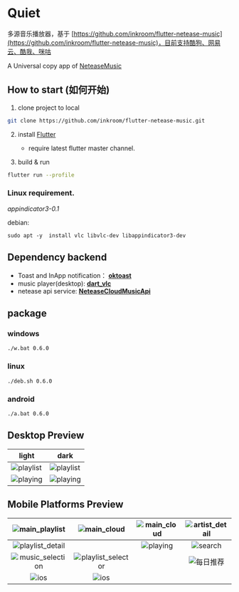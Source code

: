 # Quiet

多源音乐播放器，基于 [https://github.com/inkroom/flutter-netease-music](https://github.com/inkroom/flutter-netease-music)，目前支持酷狗、网易云、酷我、咪咕

A Universal copy app of [NeteaseMusic](https://music.163.com/#/download)

## How to start (如何开始)

1. clone project to local

  ```bash
  git clone https://github.com/inkroom/flutter-netease-music.git 
  ```

2. install [Flutter](https://flutter.io/docs/get-started/install)

    * require latest flutter master channel.

3. build & run

 ```bash
 flutter run --profile
 ```

### Linux requirement.

*appindicator3-0.1*

debian:

   ```shell
   sudo apt -y  install vlc libvlc-dev libappindicator3-dev
   ```

## Dependency backend

* Toast and InApp notification：
  [**oktoast**](https://github.com/OpenFlutter/flutter_oktoast)
* music player(desktop):
  [**dart_vlc**](https://github.com/alexmercerind/dart_vlc)
* netease api service:
  [**NeteaseCloudMusicApi**](https://github.com/ziming1/NeteaseCloudMusicApi)

## package

### windows

```shell
./w.bat 0.6.0
```

### linux

```shell
./deb.sh 0.6.0
```

### android

```shell
./a.bat 0.6.0
```

## Desktop Preview

| light                                                           | dark                                                           |
|-----------------------------------------------------------------|----------------------------------------------------------------|
| ![playlist](https://boyan01.github.io/quiet/playlist_light.png) | ![playlist](https://boyan01.github.io/quiet/playlist_dark.png) |
| ![playing](https://boyan01.github.io/quiet/playing_light.png)   | ![playing](https://boyan01.github.io/quiet/playing_dark.png)   |

## Mobile Platforms Preview

|   ![main_playlist](https://boyan01.github.io/quiet/main_playlist.png)   |    ![main_cloud](https://boyan01.github.io/quiet/main_playlist_dark.png)    | ![main_cloud](https://boyan01.github.io/quiet/main_cloud.jpg) | ![artist_detail](https://boyan01.github.io/quiet/artist_detail.jpg) |
|:-----------------------------------------------------------------------:|:---------------------------------------------------------------------------:|:-------------------------------------------------------------:|:-------------------------------------------------------------------:|
| ![playlist_detail](https://boyan01.github.io/quiet/playlist_detail.png) |                                                                             |    ![playing](https://boyan01.github.io/quiet/playing.png)    |        ![search](https://boyan01.github.io/quiet/search.jpg)        |
| ![music_selection](https://boyan01.github.io/quiet/music_selection.png) | ![playlist_selector](https://boyan01.github.io/quiet/playlist_selector.jpg) |                                                               |     ![每日推荐](https://boyan01.github.io/quiet/daily_playlist.png)     |
|     ![ios](https://boyan01.github.io/quiet/ios_playlist_detail.jpg)     |           ![ios](https://boyan01.github.io/quiet/user_detail.png)           |                                                               |                                                                     |

